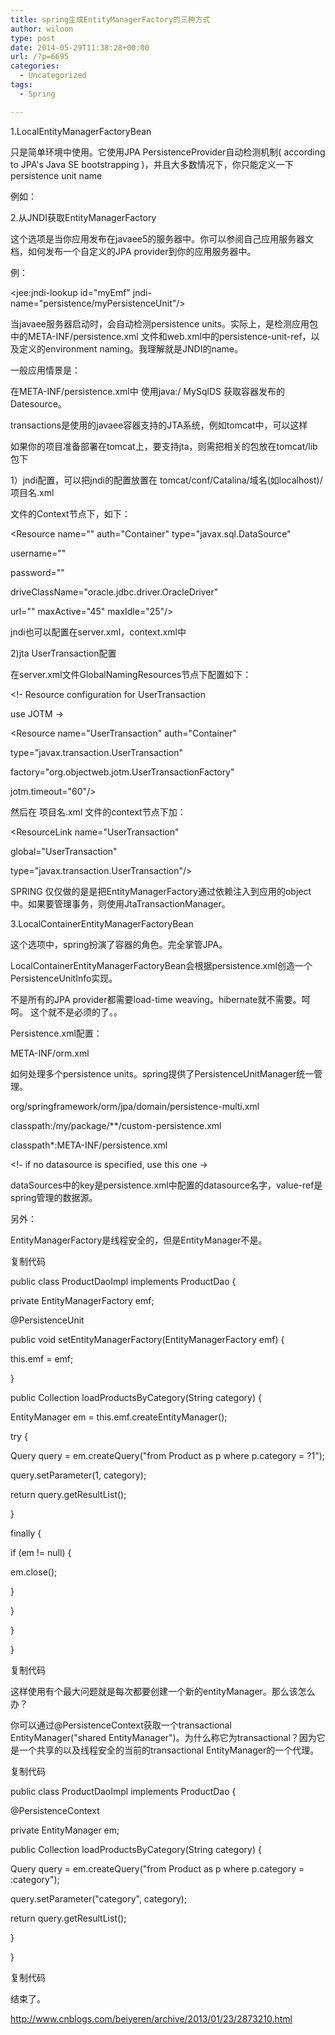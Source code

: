 ```yaml
---
title: spring生成EntityManagerFactory的三种方式
author: wiloon
type: post
date: 2014-05-29T11:38:28+00:00
url: /?p=6695
categories:
  - Uncategorized
tags:
  - Spring

---
```

1.LocalEntityManagerFactoryBean
  
只是简单环境中使用。它使用JPA PersistenceProvider自动检测机制( according to JPA's Java SE bootstrapping )，并且大多数情况下，你只能定义一下persistence unit name

例如：

<beans>
  
<bean id="myEmf" class="org.springframework.orm.jpa.LocalEntityManagerFactoryBean">
  
<property name="persistenceUnitName" value="myPersistenceUnit"/>
  
</bean>
  
</beans>
  
2.从JNDI获取EntityManagerFactory
  
这个选项是当你应用发布在javaee5的服务器中。你可以参阅自己应用服务器文档，如何发布一个自定义的JPA provider到你的应用服务器中。

例：

<beans>
  
<jee:jndi-lookup id="myEmf" jndi-name="persistence/myPersistenceUnit"/>
  
</beans>
  
当javaee服务器启动时，会自动检测persistence units。实际上，是检测应用包中的META-INF/persistence.xml 文件和web.xml中的persistence-unit-ref，以及定义的environment naming。我理解就是JNDI的name。

一般应用情景是：

在META-INF/persistence.xml中 使用<jta-data-source>java:/ MySqlDS</jta-data-source> 获取容器发布的Datesource。

transactions是使用的javaee容器支持的JTA系统，例如tomcat中，可以这样

如果你的项目准备部署在tomcat上，要支持jta，则需把相关的包放在tomcat/lib包下
  
1）jndi配置，可以把jndi的配置放置在 tomcat/conf/Catalina/域名(如localhost)/项目名.xml
  
文件的Context节点下，如下：
  
<Resource name="" auth="Container" type="javax.sql.DataSource"
  
username=""
  
password=""
  
driveClassName="oracle.jdbc.driver.OracleDriver"
  
url="" maxActive="45" maxIdle="25"/>
  
jndi也可以配置在server.xml，context.xml中
  
2)jta UserTransaction配置
  
在server.xml文件GlobalNamingResources节点下配置如下：
  
<!- Resource configuration for UserTransaction
  
use JOTM ->
  
<Resource name="UserTransaction" auth="Container"
  
type="javax.transaction.UserTransaction"
  
factory="org.objectweb.jotm.UserTransactionFactory"
  
jotm.timeout="60"/>
  
然后在 项目名.xml 文件的context节点下加：
  
<ResourceLink name="UserTransaction"
  
global="UserTransaction"
  
type="javax.transaction.UserTransaction"/>

SPRING 仅仅做的是是把EntityManagerFactory通过依赖注入到应用的object中。如果要管理事务，则使用JtaTransactionManager。
  
3.LocalContainerEntityManagerFactoryBean
  
这个选项中，spring扮演了容器的角色。完全掌管JPA。

LocalContainerEntityManagerFactoryBean会根据persistence.xml创造一个PersistenceUnitInfo实现。

<beans>
  
<bean id="myEmf" class="org.springframework.orm.jpa.LocalContainerEntityManagerFactoryBean">
  
<property name="dataSource" ref="someDataSource"/>
  
<span style="color: #ff0000;"><property name="loadTimeWeaver">
  
</span><bean class="org.springframework.instrument.classloading.InstrumentationLoadTimeWeaver"/>
  
</property>
  
</bean>
  
</beans>
  
不是所有的JPA provider都需要load-time weaving。hibernate就不需要。呵呵。 <property name="loadTimeWeaver">这个就不是必须的了。。

Persistence.xml配置：

<persistence xmlns="http://java.sun.com/xml/ns/persistence" version="1.0">
  
<persistence-unit name="myUnit" transaction-type="RESOURCE_LOCAL">
  
<mapping-file>META-INF/orm.xml</mapping-file>
  
<exclude-unlisted-classes/>
  
</persistence-unit>
  
</persistence>
  
如何处理多个persistence units。spring提供了PersistenceUnitManager统一管理。

<bean id="pum" class="org.springframework.orm.jpa.persistenceunit.DefaultPersistenceUnitManager">
  
<property name="persistenceXmlLocations">
  
<list>
  
<value>org/springframework/orm/jpa/domain/persistence-multi.xml</value>
  
<value>classpath:/my/package/**/custom-persistence.xml</value>
  
<value>classpath*:META-INF/persistence.xml</value>
  
</list>
  
</property>
  
<span style="color: #ff0000;"><property name="dataSources"></span>
  
<map>
  
<entry key="localDataSource" value-ref="local-db"/>
  
<entry key="remoteDataSource" value-ref="remote-db"/>
  
</map>
  
</property>
  
<!- if no datasource is specified, use this one ->
  
<property name="defaultDataSource" ref="remoteDataSource"/>
  
</bean>
  
<bean id="emf" class="org.springframework.orm.jpa.LocalContainerEntityManagerFactoryBean">
  
<property name="persistenceUnitManager" ref="pum"/>
  
<property name="persistenceUnitName" value="myCustomUnit"/>
  
</bean>
  
dataSources中的key是persistence.xml中配置的datasource名字，value-ref是spring管理的数据源。



另外：

EntityManagerFactory是线程安全的，但是EntityManager不是。

复制代码
  
public class ProductDaoImpl implements ProductDao {
  
private EntityManagerFactory emf;
  
@PersistenceUnit
  
public void setEntityManagerFactory(EntityManagerFactory emf) {
  
this.emf = emf;
  
}
  
public Collection loadProductsByCategory(String category) {
  
EntityManager em = this.emf.createEntityManager();
  
try {
  
Query query = em.createQuery("from Product as p where p.category = ?1");
  
query.setParameter(1, category);
  
return query.getResultList();
  
}
  
finally {
  
if (em != null) {
  
em.close();
  
}
  
}
  
}
  
}
  
复制代码
  
这样使用有个最大问题就是每次都要创建一个新的entityManager。那么该怎么办？

你可以通过@PersistenceContext获取一个transactional EntityManager("shared EntityManager")。为什么称它为transactional？因为它是一个共享的以及线程安全的当前的transactional EntityManager的一个代理。

复制代码
  
public class ProductDaoImpl implements ProductDao {
  
@PersistenceContext
  
private EntityManager em;
  
public Collection loadProductsByCategory(String category) {
  
Query query = em.createQuery("from Product as p where p.category = :category");
  
query.setParameter("category", category);
  
return query.getResultList();
  
}
  
}
  
复制代码
  
结束了。

http://www.cnblogs.com/beiyeren/archive/2013/01/23/2873210.html